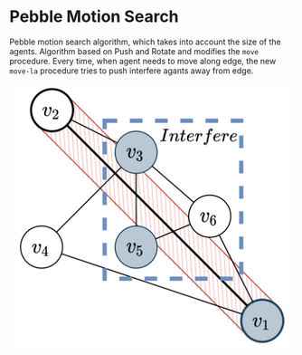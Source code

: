 # Pebble Motion Search

Pebble motion search algorithm, which takes into account the size of the agents. Algorithm based on Push and Rotate and modifies the ```move``` procedure. Every time, when agent needs to move along edge, the new ```move-la``` procedure tries to push interfere agants away from edge.

![interfere](images/interfere.png)

